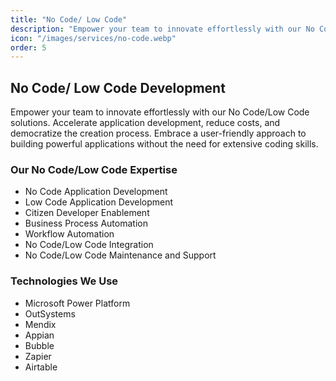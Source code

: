 ```yaml
---
title: "No Code/ Low Code"
description: "Empower your team to innovate effortlessly with our No Code/Low Code solutions. Accelerate application development, reduce costs, and democratize the creation process."
icon: "/images/services/no-code.webp"
order: 5
---
```


## No Code/ Low Code Development

Empower your team to innovate effortlessly with our No Code/Low Code solutions. Accelerate application development, reduce costs, and democratize the creation process. Embrace a user-friendly approach to building powerful applications without the need for extensive coding skills.

### Our No Code/Low Code Expertise

- No Code Application Development
- Low Code Application Development
- Citizen Developer Enablement
- Business Process Automation
- Workflow Automation
- No Code/Low Code Integration
- No Code/Low Code Maintenance and Support

### Technologies We Use

- Microsoft Power Platform
- OutSystems
- Mendix
- Appian
- Bubble
- Zapier
- Airtable
